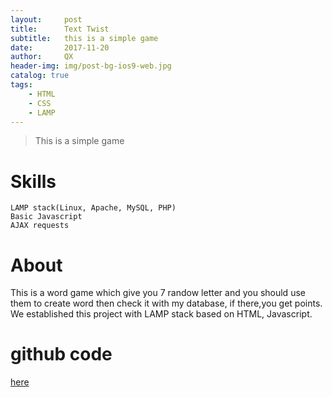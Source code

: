 ```yaml
---
layout:     post
title:      Text Twist 
subtitle:   this is a simple game
date:       2017-11-20
author:     QX
header-img: img/post-bg-ios9-web.jpg
catalog: true
tags:
    - HTML
    - CSS
    - LAMP
---
```


>This is a simple game


# Skills
	LAMP stack(Linux, Apache, MySQL, PHP)
	Basic Javascript
	AJAX requests
# About
This is a word game which give you 7 randow letter and you should use them to create word then check it with my database, if there,you get points. We established this project with LAMP stack based on HTML, Javascript.

# github code
[here](https://qxzhang1994.github.io/text-twist/)
	

